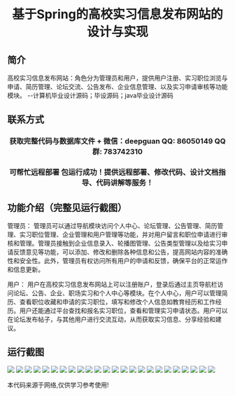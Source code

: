 <p><h1 align="center">基于Spring的高校实习信息发布网站的设计与实现</h1></p>

## 简介
高校实习信息发布网站：角色分为管理员和用户，提供用户注册、实习职位浏览与申请、简历管理、论坛交流、公告发布、企业信息管理、以及实习申请审核等功能模块。    --计算机毕业设计源码；毕设源码；java毕业设计源码


## 联系方式
<p><h3 align="center">获取完整代码与数据库文件 + 微信：deepguan QQ: 86050149 QQ群: 783742310</h3></p>
<p><h3 align="center">可帮忙远程部署 包运行成功！提供远程部署、修改代码、设计文档指导、代码讲解等服务！</h3></p>

## 功能介绍（完整见运行截图）
管理员： 管理员可以通过导航模块访问个人中心、论坛管理、公告管理、简历管理、实习职位管理、企业管理和用户管理等功能，并对用户留言和职位申请进行审核和管理。管理员接触到企业信息录入、轮播图管理、公告类型管理以及给实习申请反馈意见等功能，可以添加、修改和删除各种信息和公告，提高网站内容的准确性和安全性。此外，管理员有权访问所有用户的申请和反馈，确保平台的正常运作和信息更新。

用户： 用户在高校实习信息发布网站上可以注册账户，登录后通过主页导航栏访问论坛、公告、企业、职场实习和个人中心等模块。在个人中心，用户可以管理简历、查看职位收藏和申请的实习职位，填写和修改个人信息如教育经历和工作经历。用户还能通过平台查找和报名实习职位，查看和管理实习申请状态。用户可以在论坛发布帖子，与其他用户进行交流互动，从而获取实习信息、分享经验和建议。


## 运行截图
![](img/001.jpg)
![](img/002.jpg)
![](img/003.jpg)
![](img/004.jpg)
![](img/005.jpg)
![](img/006.jpg)
![](img/007.jpg)
![](img/008.jpg)
![](img/009.jpg)
![](img/010.jpg)
![](img/011.jpg)
![](img/012.jpg)
![](img/013.jpg)
![](img/014.jpg)
![](img/015.jpg)
![](img/016.jpg)
![](img/017.jpg)
![](img/018.jpg)
![](img/019.jpg)
![](img/020.jpg)
![](img/021.jpg)
![](img/022.jpg)
![](img/023.jpg)
![](img/024.jpg)

<p>本代码来源于网络,仅供学习参考使用!</p>
